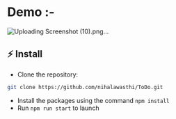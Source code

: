 # Demo :- 

![Uploading Screenshot (10).png…]()


## ⚡ Install

- Clone the repository:

```bash
git clone https://github.com/nihalawasthi/ToDo.git

```

- Install the packages using the command `npm install`
- Run `npm run start` to launch
